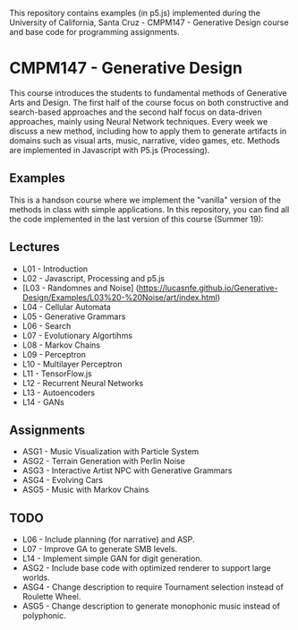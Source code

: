This repository contains examples (in p5.js) implemented during the University of California, Santa Cruz - CMPM147 - Generative Design
course and base code for programming assignments.

# CMPM147 - Generative Design

This course introduces the students to fundamental methods of Generative Arts and Design.
The first half of the course focus on both constructive and search-based approaches and the second half
focus on data-driven approaches, mainly using Neural Network techniques. Every week we discuss a new method,
including how to apply them to generate artifacts in domains such as visual arts, music, narrative,
video games, etc.  Methods are implemented in Javascript with P5.js (Processing).

## Examples

This is a handson course where we implement the "vanilla" version of the methods in class with simple
applications. In this repository, you can find all the code implemented in the last version of this course (Summer 19):

## Lectures

* L01 - Introduction
* L02 - Javascript, Processing and p5.js
* [L03 - Randomnes and Noise] (https://lucasnfe.github.io/Generative-Design/Examples/L03%20-%20Noise/art/index.html)
* L04 - Cellular Automata
* L05 - Generative Grammars
* L06 - Search
* L07 - Evolutionary Algortihms
* L08 - Markov Chains
* L09 - Perceptron
* L10 - Multilayer Perceptron
* L11 - TensorFlow.js
* L12 - Recurrent Neural Networks
* L13 - Autoencoders
* L14 - GANs

## Assignments

* ASG1 - Music Visualization with Particle System
* ASG2 - Terrain Generation with Perlin Noise
* ASG3 - Interactive Artist NPC with Generative Grammars
* ASG4 - Evolving Cars
* ASG5 - Music with Markov Chains

## TODO

* L06 - Include planning (for narrative) and ASP.
* L07 - Improve GA to generate SMB levels.
* L14 - Implement simple GAN for digit generation.
* ASG2 - Include base code with optimized renderer to support large worlds.
* ASG4 - Change description to require Tournament selection instead of Roulette Wheel.
* ASG5 - Change description to generate monophonic music instead of polyphonic.

